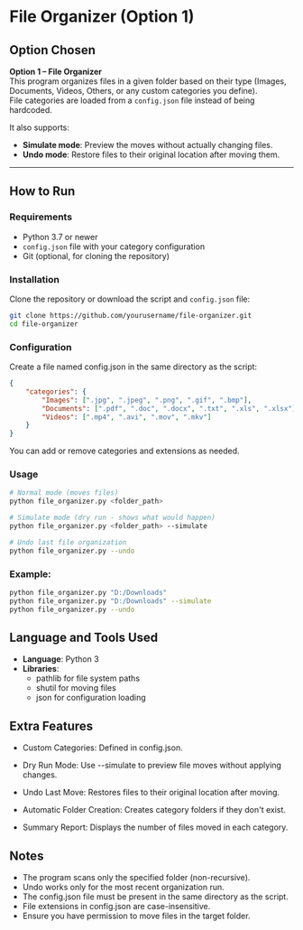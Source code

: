 # File Organizer (Option 1)

## Option Chosen
**Option 1 – File Organizer**  
This program organizes files in a given folder based on their type (Images, Documents, Videos, Others, or any custom categories you define).  
File categories are loaded from a `config.json` file instead of being hardcoded.  

It also supports:
- **Simulate mode**: Preview the moves without actually changing files.
- **Undo mode**: Restore files to their original location after moving them.

---

## How to Run

### **Requirements**
- Python 3.7 or newer
- `config.json` file with your category configuration
- Git (optional, for cloning the repository)

### **Installation**
Clone the repository or download the script and `config.json` file:
```bash
git clone https://github.com/yourusername/file-organizer.git
cd file-organizer
```

### **Configuration**
Create a file named config.json in the same directory as the script:
```json
{
    "categories": {
        "Images": [".jpg", ".jpeg", ".png", ".gif", ".bmp"],
        "Documents": [".pdf", ".doc", ".docx", ".txt", ".xls", ".xlsx"],
        "Videos": [".mp4", ".avi", ".mov", ".mkv"]
    }
}
```
You can add or remove categories and extensions as needed.

### **Usage**
```bash
# Normal mode (moves files)
python file_organizer.py <folder_path>
```
```bash
# Simulate mode (dry run - shows what would happen)
python file_organizer.py <folder_path> --simulate
```
```bash
# Undo last file organization
python file_organizer.py --undo
```

### **Example:**

```bash
python file_organizer.py "D:/Downloads"
python file_organizer.py "D:/Downloads" --simulate
python file_organizer.py --undo
```

## Language and Tools Used
- **Language**: Python 3
- **Libraries**:
    - pathlib for file system paths
    - shutil for moving files
    - json for configuration loading

## Extra Features
- Custom Categories: Defined in config.json.

- Dry Run Mode: Use --simulate to preview file moves without applying changes.

- Undo Last Move: Restores files to their original location after moving.

- Automatic Folder Creation: Creates category folders if they don't exist.

- Summary Report: Displays the number of files moved in each category.


## Notes
- The program scans only the specified folder (non-recursive).
- Undo works only for the most recent organization run.
- The config.json file must be present in the same directory as the script.
- File extensions in config.json are case-insensitive.
- Ensure you have permission to move files in the target folder.

